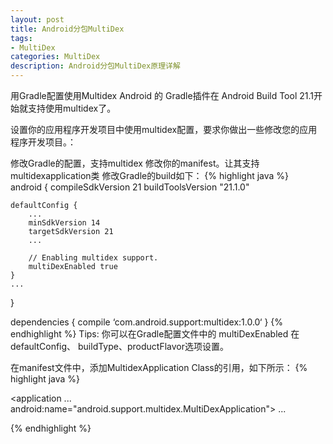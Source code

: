 ```yaml
---
layout: post
title: Android分包MultiDex
tags:
- MultiDex
categories: MultiDex
description: Android分包MultiDex原理详解
---
```

用Gradle配置使用Multidex
Android 的 Gradle插件在 Android Build Tool 21.1开始就支持使用multidex了。

设置你的应用程序开发项目中使用multidex配置，要求你做出一些修改您的应用程序开发项目。：

修改Gradle的配置，支持multidex
修改你的manifest。让其支持multidexapplication类
修改Gradle的build如下：
{% highlight java %}  
android {
    compileSdkVersion 21
    buildToolsVersion "21.1.0"

    defaultConfig {
        ...
        minSdkVersion 14
        targetSdkVersion 21
        ...

        // Enabling multidex support.
        multiDexEnabled true
    }
    ...
}

dependencies {
  compile ‘com.android.support:multidex:1.0.0‘
}
{% endhighlight %}
Tips: 你可以在Gradle配置文件中的 multiDexEnabled 在 defaultConfig、 
buildType、productFlavor选项设置。

在manifest文件中，添加MultidexApplication Class的引用，如下所示：
{% highlight java %} 
<?xml version="1.0" encoding="utf-8"?>
<manifest xmlns:android="http://schemas.android.com/apk/res/android"
    package="com.example.android.multidex.myapplication">
    <application
        ...
        android:name="android.support.multidex.MultiDexApplication">
        ...
    </application>
</manifest>

{% endhighlight %}